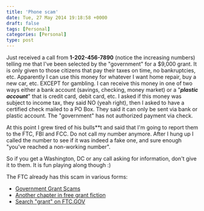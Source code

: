 ```yaml
---
title: 'Phone scam'
date: Tue, 27 May 2014 19:18:58 +0000
draft: false
tags: [Personal]
categories: [Personal]
type: post
---
```


Just received a call from **1-202-456-7890** (notice the increasing numbers) telling me that I've been selected by the "government" for a $9,000 grant. It is only given to those citizens that pay their taxes on time, no bankruptcies, etc. Apparently I can use this money for whatever I want home repair, buy a new car, etc. EXCEPT for gambling. I can receive this money in one of two ways either a bank account (savings, checking, money market) or a "**_plastic account_**" that is credit card, debit card, etc. I asked if this money was subject to income tax, they said NO (yeah right), then I asked to have a certified check mailed to a PO Box. They said it can only be sent via bank or plastic account. The "government" has not authorized payment via check.

At this point I grew tired of his bulls\*\*t and said that I'm going to report them to the FTC, FBI and FCC. Do not call my number anymore. After I hung up I called the number to see if it was indeed a fake one, and sure enough "you've reached a non-working number".

So if you get a Washington, DC or any call asking for information, don't give it to them. It is fun playing along though :)

The FTC already has this scam in various forms:

* [Government Grant Scams](http://www.consumer.ftc.gov/articles/0113-government-grant-scams)
* [Another chapter in free grant fiction](http://www.consumer.ftc.gov/blog/another-chapter-free-grant-fiction)
* [Search "grant" on FTC.GOV](http://www.consumer.ftc.gov/search/site/grant)
